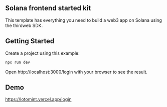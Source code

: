 ## Solana frontend started kit

This template has everything you need to build a web3 app on Solana using the thirdweb SDK.

## Getting Started

Create a project using this example:

```bash
npx run dev
```

Open http://localhost:3000/login with your browser to see the result.

## Demo

https://lotomint.vercel.app/login






